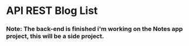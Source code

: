 # API REST Blog List

### Note: The back-end is finished i'm working on the Notes app project, this will be a side project.

